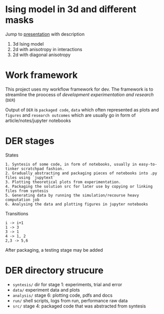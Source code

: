 # Ising model in 3d and different masks

Jump to [presentation](analysis/Ising%20model%203d%20with%20masks.pdf) with description

1. 3d Ising model
2. 2d with anisotropy in interactions
3. 2d with diagonal anisotropy

# Work framework

This project uses my workflow framework for dev.
The framework is to streamline the proocess of *development experimentation and research* (`DER`)

Output of `DER` is `packaged code`, `data` which often represented as plots and `figures`
and `research outcomes` which are usually go in form of article/notes/jupyter notebooks

# DER stages

States

    1. Syntesis of some code, in form of notebooks, usually in easy-to-tinker scratchpad fashion.
    2. Gradually abstracting and packaging pieces of notebooks into .py files using `jupytext`
    3. Plotting theoretical plots from experimentation.
    4. Packaging the solution src for later use by copying or linking files from syntesis
    5. Generating data by running the simulation/recourse heavy computation job
    6. Analysing the data and plotting figures in jupyter notebooks

Transitions

    i -> i+1
    1 -> 3
    3 -> 1
    4 -> 1, 2
    2,3 -> 5,6

After packaging, a testing stage may be added

# DER directory strucure

- `syntesis/` dir for stage 1: experiments, trial and error
- `data/` experiment data and plots
- `analysis/` stage 6: plotting code, pdfs and docs
- `run/` shell scripts, logs from run, performance raw data
- `src/` stage 4: packaged code that was abstracted from syntesis
